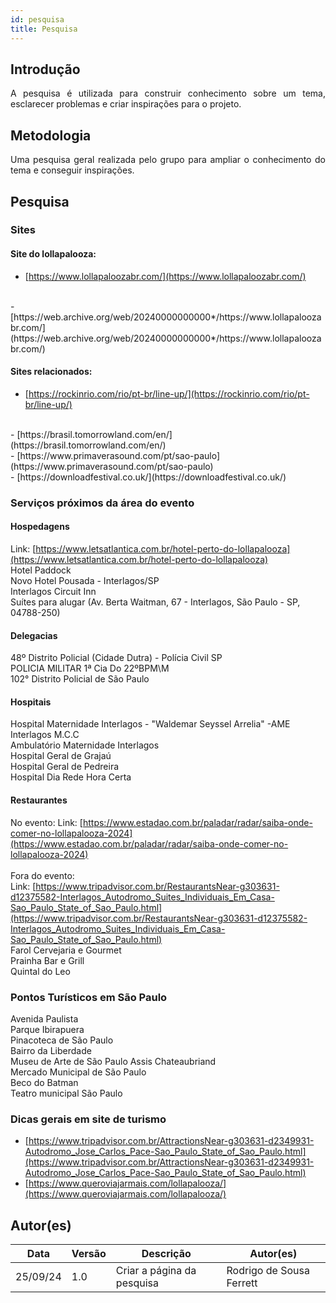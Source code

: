 ```yaml
---
id: pesquisa
title: Pesquisa
---
```


## Introdução
<p align = "justify">
A pesquisa é utilizada para construir conhecimento sobre um tema, esclarecer problemas e criar inspirações para o projeto.
</p>

## Metodologia
<p align = "justify">
Uma pesquisa geral realizada pelo grupo para ampliar o conhecimento do tema e conseguir inspirações.
</p>

## Pesquisa

### Sites

#### Site do lollapalooza:
- [https://www.lollapaloozabr.com/](https://www.lollapaloozabr.com/) 
<br>
- [https://web.archive.org/web/20240000000000*/https://www.lollapaloozabr.com/](https://web.archive.org/web/20240000000000*/https://www.lollapaloozabr.com/)


#### Sites relacionados:
- [https://rockinrio.com/rio/pt-br/line-up/](https://rockinrio.com/rio/pt-br/line-up/)
<br>
- [https://brasil.tomorrowland.com/en/](https://brasil.tomorrowland.com/en/)
<br>
- [https://www.primaverasound.com/pt/sao-paulo](https://www.primaverasound.com/pt/sao-paulo)
<br>
- [https://downloadfestival.co.uk/](https://downloadfestival.co.uk/)

### Serviços próximos da área do evento

#### Hospedagens
Link: [https://www.letsatlantica.com.br/hotel-perto-do-lollapalooza](https://www.letsatlantica.com.br/hotel-perto-do-lollapalooza)
<br>
Hotel Paddock
<br>
Novo Hotel Pousada - Interlagos/SP
<br>
Interlagos Circuit Inn
<br>
Suítes para alugar (Av. Berta Waitman, 67 - Interlagos, São Paulo - SP, 04788-250)

#### Delegacias
48º Distrito Policial (Cidade Dutra) - Polícia Civil SP
<br>
POLICIA MILITAR 1ª Cia Do 22ºBPM\M
<br>
102° Distrito Policial de São Paulo

#### Hospitais
Hospital Maternidade Interlagos - "Waldemar Seyssel Arrelia"
-AME Interlagos M.C.C
<br>
Ambulatório Maternidade Interlagos
<br>
Hospital Geral de Grajaú
<br>
Hospital Geral de Pedreira
<br>
Hospital Dia Rede Hora Certa

#### Restaurantes
No evento:
Link: [https://www.estadao.com.br/paladar/radar/saiba-onde-comer-no-lollapalooza-2024](https://www.estadao.com.br/paladar/radar/saiba-onde-comer-no-lollapalooza-2024)
<br>
<br>
Fora do evento:
<br>
Link: [https://www.tripadvisor.com.br/RestaurantsNear-g303631-d12375582-Interlagos_Autodromo_Suites_Individuais_Em_Casa-Sao_Paulo_State_of_Sao_Paulo.html](https://www.tripadvisor.com.br/RestaurantsNear-g303631-d12375582-Interlagos_Autodromo_Suites_Individuais_Em_Casa-Sao_Paulo_State_of_Sao_Paulo.html)
<br>
Farol Cervejaria e Gourmet
<br>
Prainha Bar e Grill
<br>
Quintal do Leo

### Pontos Turísticos em São Paulo

Avenida Paulista
<br>
Parque Ibirapuera
<br>
Pinacoteca de São Paulo
<br>
Bairro da Liberdade
<br>
Museu de Arte de São Paulo Assis Chateaubriand
<br>
Mercado Municipal de São Paulo
<br>
Beco do Batman
<br>
Teatro municipal São Paulo

### Dicas gerais em site de turismo
- [https://www.tripadvisor.com.br/AttractionsNear-g303631-d2349931-Autodromo_Jose_Carlos_Pace-Sao_Paulo_State_of_Sao_Paulo.html](https://www.tripadvisor.com.br/AttractionsNear-g303631-d2349931-Autodromo_Jose_Carlos_Pace-Sao_Paulo_State_of_Sao_Paulo.html)
- [https://www.queroviajarmais.com/lollapalooza/](https://www.queroviajarmais.com/lollapalooza/)

## Autor(es)

| Data | Versão | Descrição | Autor(es) |
| -- | -- | -- | -- |
| 25/09/24 | 1.0 | Criar a página da pesquisa | Rodrigo de Sousa Ferrett |
